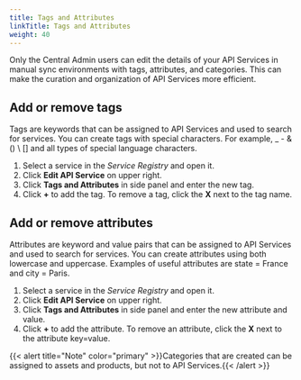 ```yaml
---
title: Tags and Attributes
linkTitle: Tags and Attributes
weight: 40
---
```


Only the Central Admin users can edit the details of your API Services in manual sync environments with tags, attributes, and categories. This can make the curation and organization of API Services more efficient.

## Add or remove tags

Tags are keywords that can be assigned to API Services and used to search for services. You can create tags with special characters. For example, _ - & () \ [] and all types of special language characters.

1. Select a service in the *Service Registry* and open it.
2. Click **Edit API Service** on upper right.
3. Click **Tags and Attributes** in side panel and enter the new tag.
4. Click **+** to add the tag. To remove a tag, click the **X** next to the tag name.

## Add or remove attributes

Attributes are keyword and value pairs that can be assigned to API Services and used to search for services. You can create attributes using both lowercase and uppercase. Examples of useful attributes are state = France and city = Paris.

1. Select a service in the *Service Registry* and open it.
2. Click **Edit API Service** on upper right.
3. Click **Tags and Attributes** in side panel and enter the new attribute and value.
4. Click **+** to add the attribute. To remove an attribute, click the **X** next to the attribute key=value.

{{< alert title="Note" color="primary" >}}Categories that are created can be assigned to assets and products, but not to API Services.{{< /alert >}}
